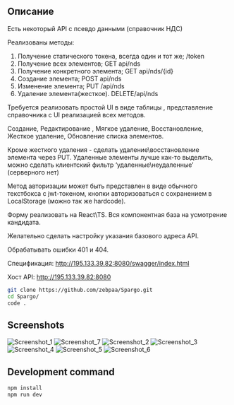 ## Описание

Есть некоторый API с псевдо данными (справочник НДС)

Реализованы методы:

1. Получение статического токена, всегда один и тот же; /token
2. Получение всех элементов; GET api/nds
3. Получение конкретного элемента; GET api/nds/{id}
4. Создание элемента; POST api/nds
5. Изменение элемента; PUT /api/nds
6. Удаление элемента(жесткое). DELETE/api/nds

Требуется реализовать простой UI в виде таблицы , представление справочника с UI реализацией всех методов.

Создание, Редактирование , Мягкое удаление, Восстановление, Жесткое удаление, Обновление списка элементов.

Кроме жесткого удаления - сделать удаление\восстановление элемента через PUT. Удаленные элементы лучше как-то выделить, можно сделать клиентский фильтр ‘удаленные\неудаленные’ (серверного нет)

Метод авторизации может быть представлен в виде обычного текстбокса с jwt-токеном, кнопки авторизоваться с сохранением в LocalStorage (можно так же hardcode).

Форму реализовать на React\TS. Вся компонентная база на усмотрение кандидата.

Желательно сделать настройку указания базового адреса API.

Обрабатывать ошибки 401 и 404.

Спецификация: http://195.133.39.82:8080/swagger/index.html

Хост API: http://195.133.39.82:8080

```sh
git clone https://github.com/zebpaa/Spargo.git
cd Spargo/
code .
```

## Screenshots

![Screenshot_1](https://github.com/user-attachments/assets/e3ec202c-dc33-4713-8c71-d228b027328f)
![Screenshot_7](https://github.com/user-attachments/assets/7ac9ca27-697f-442f-a435-42eb8a31cfc5)
![Screenshot_2](https://github.com/user-attachments/assets/2436b33b-8908-436b-814c-5ed24aa40a73)
![Screenshot_3](https://github.com/user-attachments/assets/4fb3f9b9-dc79-4d54-8170-b5099d2deca6)
![Screenshot_4](https://github.com/user-attachments/assets/eec31c8c-bbe8-4eb0-bb7c-c4849cd87fe2)
![Screenshot_5](https://github.com/user-attachments/assets/76177124-4123-4330-af9b-c6f9661a98cc)
![Screenshot_6](https://github.com/user-attachments/assets/7be5b755-9f36-481a-9c65-bd2e310a7e4a)

## Development command

```sh
npm install
npm run dev
```
